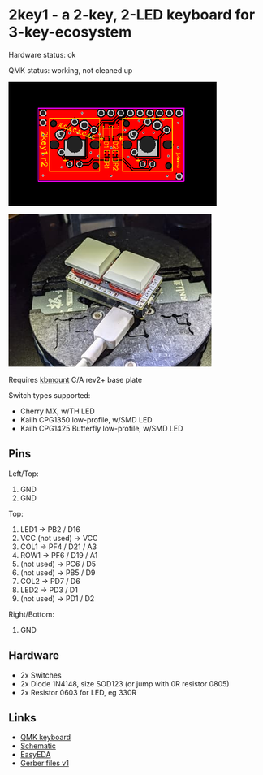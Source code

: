 # 2key1 - a 2-key, 2-LED keyboard for 3-key-ecosystem

Hardware status: ok

QMK status: working, not cleaned up

![](board.png)

![](photo.jpg)

Requires [kbmount](../kbmount/) C/A rev2+ base plate

Switch types supported:

* Cherry MX, w/TH LED
* Kailh CPG1350 low-profile, w/SMD LED
* Kailh CPG1425 Butterfly low-profile, w/SMD LED

## Pins

Left/Top: 

1. GND
2. GND

Top:

1. LED1 -> PB2 / D16
2. VCC (not used) -> VCC
3. COL1 -> PF4 / D21 / A3
4. ROW1 -> PF6 / D19 / A1
5. (not used) -> PC6 / D5
6. (not used) -> PB5 / D9
7. COL2 -> PD7 / D6
8. LED2 -> PD3 / D1
9. (not used) -> PD1 / D2

Right/Bottom:

1. GND

## Hardware

* 2x Switches
* 2x Diode 1N4148, size SOD123 (or jump with 0R resistor 0805)
* 2x Resistor 0603 for LED, eg 330R

## Links

* [QMK keyboard](https://github.com/softplus/3keyecosystem-qmk/tree/main/2key1)
* [Schematic](schematic.pdf)
* [EasyEDA](https://easyeda.com/editor#id=19f10e82e5a444a693942b5b0d38f7ef)
* [Gerber files v1](gerber.zip)
